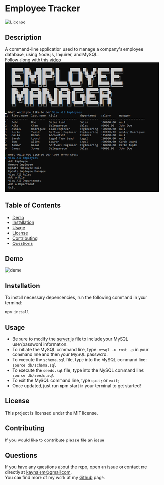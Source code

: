 
  # Employee Tracker
  ![License](https://img.shields.io/badge/License-MIT-blue.svg)

  ## Description
  A command-line application used to manage a company's employee database, using Node.js, Inquirer, and MySQL.  
  Follow along with this [video](https://github.com/Kaynalem/employee-tracker/blob/master/utils/demo.mp4)  
  ![mockup](https://raw.githubusercontent.com/Kaynalem/employee-tracker/master/utils/mockup.PNG)
  ## Table of Contents
  * [Demo](#demo)
  * [Installation](#installation)
  * [Usage](#usage)
  * [License](#license)
  * [Contributing](#contributing)
  * [Questions](#questions)

  ## Demo
  ![demo](https://raw.githubusercontent.com/Kaynalem/employee-tracker/master/utils/demo.gif)  
  ## Installation
  To install necessary dependencies, run the following command in your terminal:
  ```
  npm install 
  ```
  ## Usage
  * Be sure to modify the [server.js](./server.js) file to include your MySQL user/password information.  
  * To initiate the MySQL command line, type: `mysql -u root -p` in your command line and then your MySQL password.
  * To execute the `schema.sql` file, type into the MySQL command line: `source db/schema.sql`
  * To execute the `seeds.sql` file, type into the MySQL command line: `source db/seeds.sql`
  * To exit the MySQL command line, type `quit;` or `exit;`
  * Once updated, just run npm start in your terminal to get started!
  ## License
  This project is licensed under the MIT license.
  ## Contributing
  If you would like to contribute please file an issue
  ## Questions
  If you have any questions about the repo, open an issue or contact me directly at [kaynalem@gmail.com](mailto:kaynalem@gmail.com).  
  You can find more of my work at my [Github](https://github.com/kaynalem) page.

